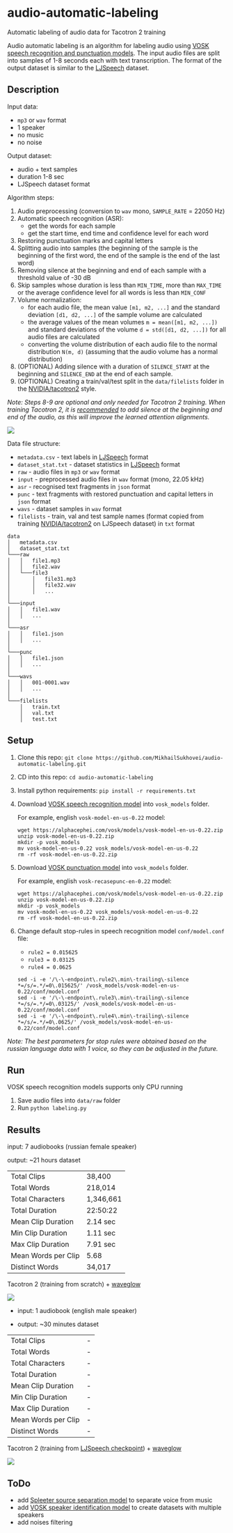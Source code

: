 # audio-automatic-labeling
Automatic labeling of audio data for Tacotron 2 training

Audio automatic labeling is an algorithm for labeling audio using
[VOSK speech recognition and punctuation models](https://alphacephei.com/vosk/models).
The input audio files are split into samples of 1-8 seconds each with text transcription.
The format of the output dataset is similar to the [LJSpeech](https://keithito.com/LJ-Speech-Dataset/) dataset.

## Description

Input data:

* `mp3` or `wav` format
* 1 speaker
* no music
* no noise

Output dataset:

* audio + text samples
* duration 1-8 sec
* LJSpeech dataset format

Algorithm steps:

1. Audio preprocessing (conversion to `wav` mono, `SAMPLE_RATE` = 22050 Hz)
2. Automatic speech recognition (ASR):
   * get the words for each sample
   * get the start time, end time and confidence level for each word
3. Restoring punctuation marks and capital letters
4. Splitting audio into samples (the beginning of the sample is the beginning of the first word,
the end of the sample is the end of the last word)
5. Removing silence at the beginning and end of each sample with a threshold value of -30 dB
6. Skip samples whose duration is less than `MIN_TIME`,
more than `MAX_TIME` or the average confidence level for all words is less than `MIN_CONF`
7. Volume normalization:
   * for each audio file, the mean value `[m1, m2, ...]` and 
   the standard deviation `[d1, d2, ...]` of the sample volume are calculated
   * the average values of the mean volumes `m = mean([m1, m2, ...])` and
   standard deviations of the volume `d = std([d1, d2, ...])` for all audio files are calculated
   * converting the volume distribution of each audio file to the normal distribution `N(m, d)`
   (assuming that the audio volume has a normal distribution)
8. (OPTIONAL) Adding silence with a duration of `SILENCE_START` at the beginning and
`SILENCE_END` at the end of each sample.
9. (OPTIONAL) Creating a train/val/test split in the `data/filelists` folder in the
[NVIDIA/tacotron2](https://github.com/NVIDIA/tacotron2) style.

*Note: Steps 8-9 are optional and only needed for Tacotron 2 training.*
*When training Tacotron 2, it is [recommended](https://github.com/NVIDIA/tacotron2/issues/269)*
*to add silence at the beginning and end of the audio, as this will improve the learned attention alignments.*

![](images/AudioAutoLabeling.drawio.png)

Data file structure:

* `metadata.csv` - text labels in [LJSpeech](https://keithito.com/LJ-Speech-Dataset/) format
* `dataset_stat.txt` - dataset statistics in [LJSpeech](https://keithito.com/LJ-Speech-Dataset/) format
* `raw` - audio files in `mp3` or `wav` format
* `input` - preprocessed audio files in `wav` format (mono, 22.05 kHz)
* `asr` - recognised text fragments in `json` format
* `punc` - text fragments with restored punctuation and capital letters in `json` format
* `wavs` - dataset samples in `wav` format
* `filelists` - train, val and test sample names (format copied from training
[NVIDIA/tacotron2](https://github.com/NVIDIA/tacotron2) on LJSpeech dataset) in `txt` format

```
data
│   metadata.csv
│   dataset_stat.txt
└───raw
│   │   file1.mp3
│   │   file2.wav
│   └───file3
│       │   file31.mp3
│       │   file32.wav
│       │   ...
│
└───input
│   │   file1.wav
│   │   ...
│
└───asr
│   │   file1.json
│   │   ...
│
└───punc
│   │   file1.json
│   │   ...
│
└───wavs
│   │   001-0001.wav
│   │   ...
│
└───filelists
    │   train.txt
    │   val.txt
    │   test.txt
```

## Setup

1. Clone this repo: `git clone https://github.com/MikhailSukhovei/audio-automatic-labeling.git`
2. CD into this repo: `cd audio-automatic-labeling`
3. Install python requirements: `pip install -r requirements.txt`
4. Download [VOSK speech recognition model](https://alphacephei.com/vosk/models) into `vosk_models` folder.

    For example, english `vosk-model-en-us-0.22` model:
    
    ```
    wget https://alphacephei.com/vosk/models/vosk-model-en-us-0.22.zip
    unzip vosk-model-en-us-0.22.zip
    mkdir -p vosk_models
    mv vosk-model-en-us-0.22 vosk_models/vosk-model-en-us-0.22
    rm -rf vosk-model-en-us-0.22.zip
    ```

5. Download [VOSK punctuation model](https://alphacephei.com/vosk/models) into `vosk_models` folder.

    For example, english `vosk-recasepunc-en-0.22` model:
    
    ```
    wget https://alphacephei.com/vosk/models/vosk-model-en-us-0.22.zip 
    unzip vosk-model-en-us-0.22.zip
    mkdir -p vosk_models
    mv vosk-model-en-us-0.22 vosk_models/vosk-model-en-us-0.22
    rm -rf vosk-model-en-us-0.22.zip
    ```

6. Change default stop-rules in speech recognition model `conf/model.conf` file:

   * `rule2 = 0.015625`
   * `rule3 = 0.03125`
   * `rule4 = 0.0625`

   ```
   sed -i -e '/\-\-endpoint\.rule2\.min\-trailing\-silence *=/s/=.*/=0\.015625/' /vosk_models/vosk-model-en-us-0.22/conf/model.conf
   sed -i -e '/\-\-endpoint\.rule3\.min\-trailing\-silence *=/s/=.*/=0\.03125/' /vosk_models/vosk-model-en-us-0.22/conf/model.conf
   sed -i -e '/\-\-endpoint\.rule4\.min\-trailing\-silence *=/s/=.*/=0\.0625/' /vosk_models/vosk-model-en-us-0.22/conf/model.conf
   ```
       
*Note: The best parameters for stop rules were obtained based on the russian language data with 1 voice,*
*so they can be adjusted in the future.*

## Run

VOSK speech recognition models supports only CPU running

1. Save audio files into `data/raw` folder
2. Run `python labeling.py`

## Results

input: 7 audiobooks (russian female speaker)

output: ~21 hours dataset

|                     |           |
|---------------------|-----------|
| Total Clips         | 38,400    |
| Total Words         | 218,014   |
| Total Characters    | 1,346,661 |
| Total Duration      | 22:50:22  |
| Mean Clip Duration  | 2.14 sec  |
| Min Clip Duration   | 1.11 sec  |
| Max Clip Duration   | 7.91 sec  |
| Mean Words per Clip | 5.68      |
| Distinct Words      | 34,017    |

Tacotron 2 (training from scratch) + [waveglow](https://drive.google.com/file/d/1rpK8CzAAirq9sWZhe9nlfvxMF1dRgFbF/view)

[![](https://img.youtube.com/vi/mCeGVLL2oN0/0.jpg)](https://www.youtube.com/watch?v=mCeGVLL2oN0)

* input: 1 audiobook (english male speaker)

* output: ~30 minutes dataset

|                     |     |
|---------------------|-----|
| Total Clips         | -   |
| Total Words         | -   |
| Total Characters    | -   |
| Total Duration      | -   |
| Mean Clip Duration  | -   |
| Min Clip Duration   | -   |
| Max Clip Duration   | -   |
| Mean Words per Clip | -   |
| Distinct Words      | -   |

Tacotron 2 (training from 
[LJSpeech checkpoint](https://drive.google.com/file/d/1c5ZTuT7J08wLUoVZ2KkUs_VdZuJ86ZqA/view)) + 
[waveglow](https://drive.google.com/file/d/1rpK8CzAAirq9sWZhe9nlfvxMF1dRgFbF/view)

[![](https://img.youtube.com/vi/xCGEnm9XOo0/0.jpg)](https://www.youtube.com/watch?v=xCGEnm9XOo0)

## ToDo

* add [Spleeter source separation model](https://github.com/deezer/spleeter) to separate voice from music
* add [VOSK speaker identification model](https://alphacephei.com/vosk/models) to create datasets with multiple speakers
* add noises filtering
